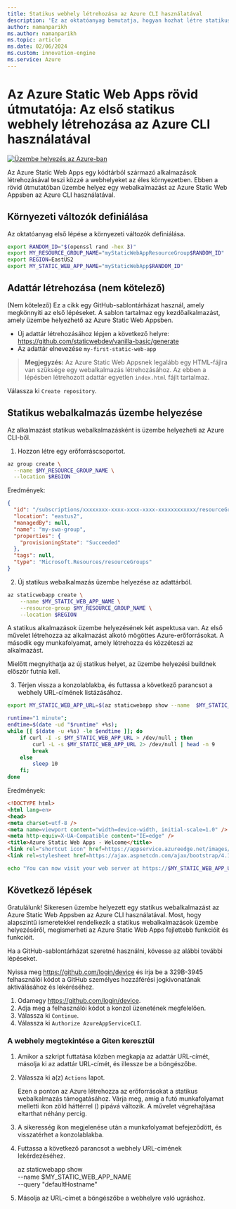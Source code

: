 ```yaml
---
title: Statikus webhely létrehozása az Azure CLI használatával
description: 'Ez az oktatóanyag bemutatja, hogyan hozhat létre statikus webhelyet az Azure-ban.'
author: namanparikh
ms.author: namanparikh
ms.topic: article
ms.date: 02/06/2024
ms.custom: innovation-engine
ms.service: Azure
---
```


# Az Azure Static Web Apps rövid útmutatója: Az első statikus webhely létrehozása az Azure CLI használatával

[![Üzembe helyezés az Azure-ban](https://aka.ms/deploytoazurebutton)](https://go.microsoft.com/fwlink/?linkid=2262845)

Az Azure Static Web Apps egy kódtárból származó alkalmazások létrehozásával teszi közzé a webhelyeket az éles környezetben. Ebben a rövid útmutatóban üzembe helyez egy webalkalmazást az Azure Static Web Appsben az Azure CLI használatával.

## Környezeti változók definiálása

Az oktatóanyag első lépése a környezeti változók definiálása.

```bash
export RANDOM_ID="$(openssl rand -hex 3)"
export MY_RESOURCE_GROUP_NAME="myStaticWebAppResourceGroup$RANDOM_ID"
export REGION=EastUS2
export MY_STATIC_WEB_APP_NAME="myStaticWebApp$RANDOM_ID"
```

## Adattár létrehozása (nem kötelező)

(Nem kötelező) Ez a cikk egy GitHub-sablontárházat használ, amely megkönnyíti az első lépéseket. A sablon tartalmaz egy kezdőalkalmazást, amely üzembe helyezhető az Azure Static Web Appsben.

- Új adattár létrehozásához lépjen a következő helyre: https://github.com/staticwebdev/vanilla-basic/generate
- Az adattár elnevezése `my-first-static-web-app`

> **Megjegyzés:** Az Azure Static Web Appsnek legalább egy HTML-fájlra van szüksége egy webalkalmazás létrehozásához. Az ebben a lépésben létrehozott adattár egyetlen `index.html` fájlt tartalmaz.

Válassza ki `Create repository`.

## Statikus webalkalmazás üzembe helyezése

Az alkalmazást statikus webalkalmazásként is üzembe helyezheti az Azure CLI-ből.

1. Hozzon létre egy erőforráscsoportot.

```bash
az group create \
  --name $MY_RESOURCE_GROUP_NAME \
  --location $REGION
```

Eredmények:

<!-- expected_similarity=0.3 -->
```json
{
  "id": "/subscriptions/xxxxxxxx-xxxx-xxxx-xxxx-xxxxxxxxxxxx/resourceGroups/my-swa-group",
  "location": "eastus2",
  "managedBy": null,
  "name": "my-swa-group",
  "properties": {
    "provisioningState": "Succeeded"
  },
  "tags": null,
  "type": "Microsoft.Resources/resourceGroups"
}
```

2. Új statikus webalkalmazás üzembe helyezése az adattárból.

```bash
az staticwebapp create \
    --name $MY_STATIC_WEB_APP_NAME \
    --resource-group $MY_RESOURCE_GROUP_NAME \
    --location $REGION 
```

A statikus alkalmazások üzembe helyezésének két aspektusa van. Az első művelet létrehozza az alkalmazást alkotó mögöttes Azure-erőforrásokat. A második egy munkafolyamat, amely létrehozza és közzéteszi az alkalmazást.

Mielőtt megnyithatja az új statikus helyet, az üzembe helyezési buildnek először futnia kell.

3. Térjen vissza a konzolablakba, és futtassa a következő parancsot a webhely URL-címének listázásához.

```bash
export MY_STATIC_WEB_APP_URL=$(az staticwebapp show --name  $MY_STATIC_WEB_APP_NAME --resource-group $MY_RESOURCE_GROUP_NAME --query "defaultHostname" -o tsv)
```

```bash
runtime="1 minute";
endtime=$(date -ud "$runtime" +%s);
while [[ $(date -u +%s) -le $endtime ]]; do
    if curl -I -s $MY_STATIC_WEB_APP_URL > /dev/null ; then 
        curl -L -s $MY_STATIC_WEB_APP_URL 2> /dev/null | head -n 9
        break
    else 
        sleep 10
    fi;
done
```

Eredmények:

<!-- expected_similarity=0.3 -->
```HTML
<!DOCTYPE html>
<html lang=en>
<head>
<meta charset=utf-8 />
<meta name=viewport content="width=device-width, initial-scale=1.0" />
<meta http-equiv=X-UA-Compatible content="IE=edge" />
<title>Azure Static Web Apps - Welcome</title>
<link rel="shortcut icon" href=https://appservice.azureedge.net/images/static-apps/v3/favicon.svg type=image/x-icon />
<link rel=stylesheet href=https://ajax.aspnetcdn.com/ajax/bootstrap/4.1.1/css/bootstrap.min.css crossorigin=anonymous />
```

```bash
echo "You can now visit your web server at https://$MY_STATIC_WEB_APP_URL"
```

## Következő lépések

Gratulálunk! Sikeresen üzembe helyezett egy statikus webalkalmazást az Azure Static Web Appsben az Azure CLI használatával. Most, hogy alapszintű ismeretekkel rendelkezik a statikus webalkalmazások üzembe helyezéséről, megismerheti az Azure Static Web Apps fejlettebb funkcióit és funkcióit.

Ha a GitHub-sablontárházat szeretné használni, kövesse az alábbi további lépéseket.

Nyissa meg https://github.com/login/device és írja be a 329B-3945 felhasználói kódot a GitHub személyes hozzáférési jogkivonatának aktiválásához és lekéréséhez.

1. Odamegy https://github.com/login/device.
2. Adja meg a felhasználói kódot a konzol üzenetének megfelelően.
3. Válassza ki `Continue`.
4. Válassza ki `Authorize AzureAppServiceCLI`.

### A webhely megtekintése a Giten keresztül

1. Amikor a szkript futtatása közben megkapja az adattár URL-címét, másolja ki az adattár URL-címét, és illessze be a böngészőbe.
2. Válassza ki a(z) `Actions` lapot.

   Ezen a ponton az Azure létrehozza az erőforrásokat a statikus webalkalmazás támogatásához. Várja meg, amíg a futó munkafolyamat melletti ikon zöld háttérrel () pipává változik. A művelet végrehajtása eltarthat néhány percig.

3. A sikeresség ikon megjelenése után a munkafolyamat befejeződött, és visszatérhet a konzolablakba.
4. Futtassa a következő parancsot a webhely URL-címének lekérdezéséhez.

   az staticwebapp show \
     --name $MY_STATIC_WEB_APP_NAME \
     --query "defaultHostname"

5. Másolja az URL-címet a böngészőbe a webhelyre való ugráshoz.
